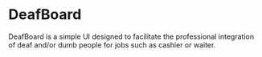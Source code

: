 # DeafBoard

DeafBoard is a simple UI designed to facilitate the professional integration of deaf and/or dumb people for jobs such as cashier or waiter.
